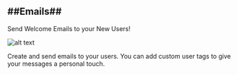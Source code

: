 ##Emails##
---


Send Welcome Emails to your New Users!

![alt text](http://appcubator.com/static/img/tutorial/Emails.png)

Create and send emails to your users. You can add custom user tags to give your messages a personal touch.
